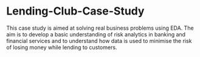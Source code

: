 # Lending-Club-Case-Study
This case study is aimed at solving real business problems using EDA. The aim is to develop a basic understanding of risk analytics in banking and financial services and to understand how data is used to minimise the risk of losing money while lending to customers.
